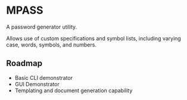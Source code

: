 # MPASS
A password generator utility.

Allows use of custom specifications and symbol lists, including varying case,
words, symbols, and numbers.

## Roadmap
- Basic CLI demonstrator
- GUI Demonstrator
- Templating and document generation capability